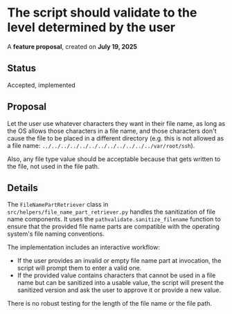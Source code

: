 # The script should validate to the level determined by the user

A **feature proposal**, created on **July 19, 2025**

## Status

Accepted, implemented

## Proposal

Let the user use whatever characters they want in their file name, as long as the OS allows those characters in a file name, and those characters don't cause the file to be placed in a different directory (e.g. this is not allowed as a file name: `../../../../../../../../../../../../var/root/ssh`).

Also, any file type value should be acceptable because that gets written to the file, not used in the file path.

## Details

The `FileNamePartRetriever` class in `src/helpers/file_name_part_retriever.py` handles the sanitization of file name components. It uses the `pathvalidate.sanitize_filename` function to ensure that the provided file name parts are compatible with the operating system's file naming conventions.

The implementation includes an interactive workflow:

- If the user provides an invalid or empty file name part at invocation, the script will prompt them to enter a valid one.
- If the provided value contains characters that cannot be used in a file name but can be sanitized into a usable value, the script will present the sanitized version and ask the user to approve it or provide a new value.

There is no robust testing for the length of the file name or the file path.
